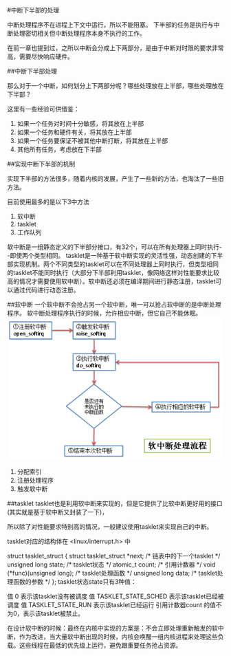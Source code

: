 #中断下半部的处理

中断处理程序不在进程上下文中运行，所以不能阻塞。
下半部的任务是执行与中断处理密切相关但中断处理程序本身不执行的工作。


在前一章也提到过，之所以中断会分成上下两部分，是由于中断对时限的要求非常高，需要尽快响应硬件。

##中断下半部处理

那么对于一个中断，如何划分上下两部分呢？哪些处理放在上半部，哪些处理放在下半部？

这里有一些经验可供借鉴：

1. 如果一个任务对时间十分敏感，将其放在上半部
2. 如果一个任务和硬件有关，将其放在上半部
3. 如果一个任务要保证不被其他中断打断，将其放在上半部
4. 其他所有任务，考虑放在下半部

##实现中断下半部的机制

实现下半部的方法很多，随着内核的发展，产生了一些新的方法，也淘汰了一些旧方法。

目前使用最多的是以下3中方法

1. 软中断
2. tasklet
3. 工作队列

软中断是一组静态定义的下半部分接口，有32个，可以在所有处理器上同时执行--即使两个类型相同。
tasklet是一种基于软中断实现的灵活性强，动态创建的下半部实现机制。两个不同类型的tasklet可以在不同处理器上同时执行，但类型相同的tasklet不能同时执行（大部分下半部利用tasklet，像网络这样对性能要求比较高的情况才需要使用软中断）。软中断还必须在编译期间进行静态注册，tasklet可以通过代码进行动态注册。

##软中断
一个软中断不会抢占另一个软中断，唯一可以抢占软中断的是中断处理程序。
软中断处理程序执行的时候，允许相应中断，但它自己不能休眠。
![image](https://github.com/Rouen007/luangss.github.io/blob/master/image-lib/8.1.PNG)

1. 分配索引
2. 注册处理程序
3. 触发软中断

##tasklet
tasklet也是利用软中断来实现的，但是它提供了比软中断更好用的接口(其实就是基于软中断又封装了一下)，

所以除了对性能要求特别高的情况，一般建议使用tasklet来实现自己的中断。


tasklet对应的结构体在 <linux/interrupt.h> 中

struct tasklet_struct
{
    struct tasklet_struct \*next; /\* 链表中的下一个tasklet \*/
    unsigned long state;         /\* tasklet状态 \*/
    atomic_t count;              /\* 引用计数器 \*/
    void (*func)(unsigned long); /\* tasklet处理函数 \*/
    unsigned long data;          /\* tasklet处理函数的参数 \*/
};
tasklet状态state只有3种值：

值 0 表示该tasklet没有被调度
值 TASKLET_STATE_SCHED 表示该tasklet已经被调度
值 TASKLET_STATE_RUN 表示该tasklet已经运行
引用计数器count 的值不为0，表示该tasklet被禁止。

 
在设计软中断的时候：最终在内核中实现的方案是：不会立即处理重新触发的软中断，作为改进，当大量软中断出现的时候，内核会唤醒一组内核进程来处理这些负载。这些线程在最低的优先级上运行，避免跟重要任务抢占资源。







